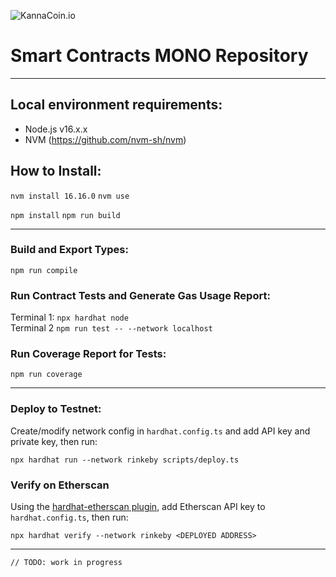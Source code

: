 ![KannaCoin.io](https://kannacoin.io/wp-content/uploads/2022/02/logo-kanna.png)

# Smart Contracts MONO Repository

---

## Local environment requirements:

- Node.js v16.x.x
- NVM (https://github.com/nvm-sh/nvm)

## How to Install:

`nvm install 16.16.0`
`nvm use`

`npm install`
`npm run build`

---

### Build and Export Types:

`npm run compile`

### Run Contract Tests and Generate Gas Usage Report:

Terminal 1: `npx hardhat node`\
Terminal 2 `npm run test -- --network localhost`

### Run Coverage Report for Tests:

`npm run coverage`

---

### Deploy to Testnet:

Create/modify network config in `hardhat.config.ts` and add API key and private key, then run:

`npx hardhat run --network rinkeby scripts/deploy.ts`

### Verify on Etherscan

Using the [hardhat-etherscan plugin](https://hardhat.org/plugins/nomiclabs-hardhat-etherscan.html), add Etherscan API key to `hardhat.config.ts`, then run:

`npx hardhat verify --network rinkeby <DEPLOYED ADDRESS>`

---

`// TODO: work in progress`
